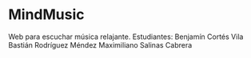 # MindMusic
Web para escuchar música relajante.
Estudiantes: 
Benjamín Cortés Vila
Bastián Rodríguez Méndez
Maximiliano Salinas Cabrera
